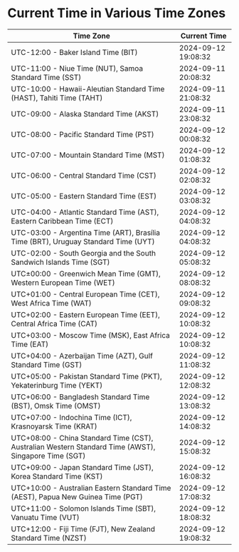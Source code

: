 # Current Time in Various Time Zones

| Time Zone | Current Time |
|-----------|--------------|
| UTC-12:00 - Baker Island Time (BIT) | 2024-09-12 19:08:32 |
| UTC-11:00 - Niue Time (NUT), Samoa Standard Time (SST) | 2024-09-11 20:08:32 |
| UTC-10:00 - Hawaii-Aleutian Standard Time (HAST), Tahiti Time (TAHT) | 2024-09-11 21:08:32 |
| UTC-09:00 - Alaska Standard Time (AKST) | 2024-09-11 23:08:32 |
| UTC-08:00 - Pacific Standard Time (PST) | 2024-09-12 00:08:32 |
| UTC-07:00 - Mountain Standard Time (MST) | 2024-09-12 01:08:32 |
| UTC-06:00 - Central Standard Time (CST) | 2024-09-12 02:08:32 |
| UTC-05:00 - Eastern Standard Time (EST) | 2024-09-12 03:08:32 |
| UTC-04:00 - Atlantic Standard Time (AST), Eastern Caribbean Time (ECT) | 2024-09-12 04:08:32 |
| UTC-03:00 - Argentina Time (ART), Brasília Time (BRT), Uruguay Standard Time (UYT) | 2024-09-12 04:08:32 |
| UTC-02:00 - South Georgia and the South Sandwich Islands Time (SGT) | 2024-09-12 05:08:32 |
| UTC±00:00 - Greenwich Mean Time (GMT), Western European Time (WET) | 2024-09-12 08:08:32 |
| UTC+01:00 - Central European Time (CET), West Africa Time (WAT) | 2024-09-12 09:08:32 |
| UTC+02:00 - Eastern European Time (EET), Central Africa Time (CAT) | 2024-09-12 10:08:32 |
| UTC+03:00 - Moscow Time (MSK), East Africa Time (EAT) | 2024-09-12 10:08:32 |
| UTC+04:00 - Azerbaijan Time (AZT), Gulf Standard Time (GST) | 2024-09-12 11:08:32 |
| UTC+05:00 - Pakistan Standard Time (PKT), Yekaterinburg Time (YEKT) | 2024-09-12 12:08:32 |
| UTC+06:00 - Bangladesh Standard Time (BST), Omsk Time (OMST) | 2024-09-12 13:08:32 |
| UTC+07:00 - Indochina Time (ICT), Krasnoyarsk Time (KRAT) | 2024-09-12 14:08:32 |
| UTC+08:00 - China Standard Time (CST), Australian Western Standard Time (AWST), Singapore Time (SGT) | 2024-09-12 15:08:32 |
| UTC+09:00 - Japan Standard Time (JST), Korea Standard Time (KST) | 2024-09-12 16:08:32 |
| UTC+10:00 - Australian Eastern Standard Time (AEST), Papua New Guinea Time (PGT) | 2024-09-12 17:08:32 |
| UTC+11:00 - Solomon Islands Time (SBT), Vanuatu Time (VUT) | 2024-09-12 18:08:32 |
| UTC+12:00 - Fiji Time (FJT), New Zealand Standard Time (NZST) | 2024-09-12 19:08:32 |
